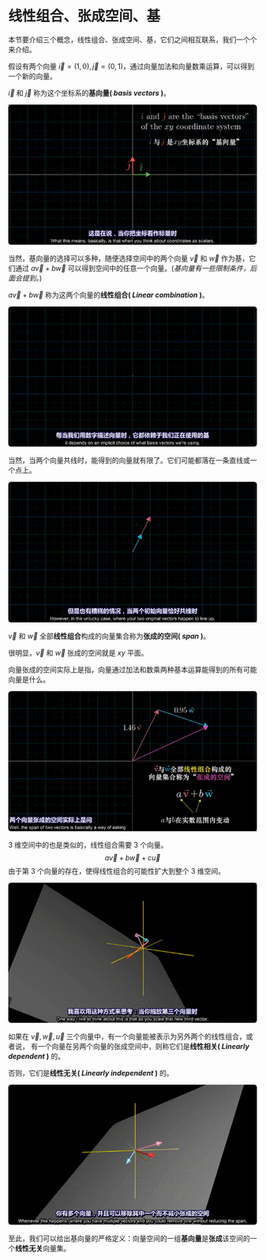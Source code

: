 # 线性组合、张成空间、基

本节要介绍三个概念，线性组合、张成空间、基，它们之间相互联系，我们一个个来介绍。

假设有两个向量 $\vec{i}=(1,0),\vec{j}=(0,1)$，通过向量加法和向量数乘运算，可以得到一个新的向量。

$\vec{i}$ 和 $\vec{j}$ 称为这个坐标系的**基向量( *basis vectors* )**。

<img class="img-shadow" src="https://raw.githubusercontent.com/yamsfeer/pic-bed/master/e6c9d24egy1h2sx19cpu8g20k00bagrp.gif" alt="Kapture 2022-06-01 at 18.03.21" style="zoom:75%;" />

当然，基向量的选择可以多种，随便选择空间中的两个向量 $\vec{v}$ 和 $\vec{w}$ 作为基，它们通过 $a\vec{v} + b\vec{w}$ 可以得到空间中的任意一个向量。(*基向量有一些限制条件，后面会提到。*)

$a\vec{v} + b\vec{w}$ 称为这两个向量的**线性组合( *Linear combination* )**。

<img class="img-shadow" src="https://raw.githubusercontent.com/yamsfeer/pic-bed/master/e6c9d24egy1h2sx1i03kfg20k00baald.gif" alt="Kapture 2022-06-01 at 18.08.48" style="zoom:75%;" />

当然，当两个向量共线时，能得到的向量就有限了。它们可能都落在一条直线或一个点上。

<img class="img-shadow" src="https://raw.githubusercontent.com/yamsfeer/pic-bed/master/e6c9d24egy1h2uan4wwoog20k00baai0.gif" alt="Kapture 2022-06-02 at 22.54.53" style="zoom:75%;" />

 $\vec{v}$ 和 $\vec{w}$ 全部**线性组合**构成的向量集合称为**张成的空间( *span* )**。

很明显，$\vec{v}$ 和 $\vec{w}$ 张成的空间就是 $xy$ 平面。

向量张成的空间实际上是指，向量通过加法和数乘两种基本运算能得到的所有可能向量是什么。

<img class="img-shadow" src="https://raw.githubusercontent.com/yamsfeer/pic-bed/master/e6c9d24egy1h2uav5bxcug20k00bagt7.gif" alt="Kapture 2022-06-02 at 22.54.53" style="zoom:75%;" />

3 维空间中的也是类似的，线性组合需要 3 个向量。
$$
a\vec{v}+b\vec{w}+c\vec{u}
$$
由于第 3 个向量的存在，使得线性组合的可能性扩大到整个 3 维空间。

<img class="img-shadow" src="https://raw.githubusercontent.com/yamsfeer/pic-bed/master/e6c9d24egy1h2ubhhqhmag20k00ba7rf.gif" alt="三维张成的空间" style="zoom:75%;" />

如果在 $\vec{v},\vec{w},\vec{u}$ 三个向量中，有一个向量能被表示为另外两个的线性组合，或者说， 有一个向量在另两个向量的张成空间中，则称它们是**线性相关( *Linearly dependent* )** 的。

否则，它们是**线性无关( *Linearly independent* )** 的。

<img class="img-shadow" src="https://raw.githubusercontent.com/yamsfeer/pic-bed/master/e6c9d24egy1h2uc23o3t0g20k00bau0x.gif" alt="Kapture 2022-06-02 at 23.41.21" style="zoom:75%;" />

至此，我们可以给出基向量的严格定义：向量空间的一组**基向量**是**张成**该空间的一个**线性无关**向量集。
